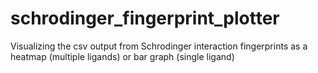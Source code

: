 # schrodinger_fingerprint_plotter
Visualizing the csv output from Schrodinger interaction fingerprints as a heatmap (multiple ligands) or bar graph (single ligand)
